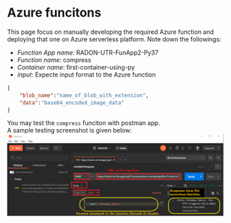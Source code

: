 # Azure funcitons
This page focus on manually developing the required Azure function and deploying that one on Azure serverless platform.
Note down the followings:
* _Function App name_: RADON-UTR-FunApp2-Py37
* _Function name_: compress
* _Container name_: first-container-using-py
* _input_: Expecte input format to the Azure function
```json
{
    "blob_name":"name_of_blob_with_extension",
    "data":"base64_encoded_image_data"
}
```
You may test the `compress` funciton with postman app.    
A sample testing screenshot is given below:
![](../../img/FuncTestPostman.png)
